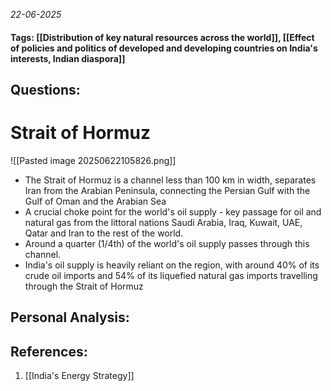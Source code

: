 *22-06-2025*
#### Tags: [[Distribution of key natural resources across the world]], [[Effect of policies and politics of developed and developing countries on India's interests, Indian diaspora]]


## Questions:



# Strait of Hormuz

![[Pasted image 20250622105826.png]]

- The Strait of Hormuz is a channel less than 100 km in width, separates Iran from the Arabian Peninsula, connecting the Persian Gulf with the Gulf of Oman and the Arabian Sea
- A crucial choke point for the world's oil supply - key passage for oil and natural gas from the littoral nations Saudi Arabia, Iraq, Kuwait, UAE, Qatar and Iran to the rest of the world.
- Around a quarter (1/4th) of the world's oil supply passes through this channel.
- India's oil supply is heavily reliant on the region, with around 40% of its crude oil imports and 54% of its liquefied natural gas imports travelling through the Strait of Hormuz


## Personal Analysis:


## References:

1. [[India's Energy Strategy]]